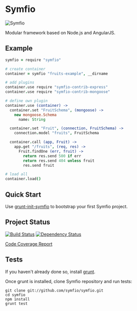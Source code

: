 # Symfio

![Symfio](https://s3-eu-west-1.amazonaws.com/vslinko/symfio/logo@2x.png)

Modular framework based on Node.js and AngularJS.

## Example

```coffeescript
symfio = require "symfio"

# create container
container = symfio "fruits-example", __dirname

# add plugins
container.use require "symfio-contrib-express"
container.use require "symfio-contrib-mongoose"

# define own plugin
container.use (container) ->
  container.set "FruitSchema", (mongoose) ->
    new mongoose.Schema
      name: String

  container.set "Fruit", (connection, FruitSchema) ->
    connection.model "fruits", FruitSchema

  container.call (app, Fruit) ->
    app.get "/fruits", (req, res) ->
      Fruit.findOne (err, fruit) ->
        return res.send 500 if err
        return res.send 404 unless fruit
        res.send fruit

# load all
container.load()
```

## Quick Start

Use [grunt-init-symfio](https://github.com/symfio/grunt-init-symfio) to
bootstrap your first Symfio project.

## Project Status

[![Build Status](http://teamcity.rithis.com/httpAuth/app/rest/builds/buildType:id:bt4,branch:master/statusIcon?guest=1)](http://teamcity.rithis.com/viewType.html?buildTypeId=bt4&guest=1)
[![Dependency Status](https://gemnasium.com/symfio/symfio.png)](https://gemnasium.com/symfio/symfio)

[Code Coverage Report](http://symf.io/coverage-report)

## Tests

If you haven't already done so, install [grunt](http://gruntjs.com).

Once grunt is installed, clone Symfio repository and run tests:

```shell
git clone git://github.com/symfio/symfio.git
cd symfio
npm install
grunt test
```
